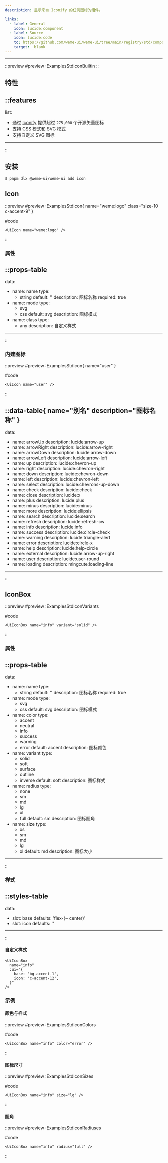 ```yaml
---
description: 显示来自 Iconify 的任何图标的组件。

links:
  - label: General
    icon: lucide:component
  - label: Source
    icon: lucide:code
    to: https://github.com/weme-ui/weme-ui/tree/main/registry/std/components/icon
    target: _blank
---
```


------

::preview
#preview
:ExamplesStdIconBuiltin
::

## 特性

::features
---
list:
  - 通过 [Iconify](https://iconify.design/) 提供超过 `275,000` 个开源矢量图标
  - 支持 CSS 模式和 SVG 模式
  - 支持自定义 SVG 图标
---
::

## 安装

```shell [Terminal]
$ pnpm dlx @weme-ui/weme-ui add icon
```

## Icon

::preview
#preview
:ExamplesStdIcon{ name="weme:logo" class="size-10 c-accent-9" }

#code
```vue inset
<UiIcon name="weme:logo" />
```
::

### 属性

::props-table
---
data:
  - name: name
    type:
      - string
    default: ''
    description: 图标名称
    required: true
  - name: mode
    type:
      - svg
      - css
    default: svg
    description: 图标模式
  - name: class
    type:
      - any
    description: 自定义样式
---
::

### 内建图标

::preview
#preview
:ExamplesStdIcon{ name="user" }

#code
```vue inset
<UiIcon name="user" />
```
::

::data-table{ name="别名" description="图标名称" }
---
data:
  - name: arrowUp
    description: lucide:arrow-up
  - name: arrowRight
    description: lucide:arrow-right
  - name: arrowDown
    description: lucide:arrow-down
  - name: arrowLeft
    description: lucide:arrow-left
  - name: up
    description: lucide:chevron-up
  - name: right
    description: lucide:chevron-right
  - name: down
    description: lucide:chevron-down
  - name: left
    description: lucide:chevron-left
  - name: select
    description: lucide:chevrons-up-down
  - name: check
    description: lucide:check
  - name: close
    description: lucide:x
  - name: plus
    description: lucide:plus
  - name: minus
    description: lucide:minus
  - name: more
    description: lucide:ellipsis
  - name: search
    description: lucide:search
  - name: refresh
    description: lucide:refresh-cw
  - name: info
    description: lucide:info
  - name: success
    description: lucide:circle-check
  - name: warning
    description: lucide:triangle-alert
  - name: error
    description: lucide:circle-x
  - name: help
    description: lucide:help-circle
  - name: external
    description: lucide:arrow-up-right
  - name: user
    description: lucide:user-round
  - name: loading
    description: mingcute:loading-line
---
::

## IconBox

::preview
#preview
:ExamplesStdIconVariants

#code
```vue inset
<UiIconBox name="info" variant="solid" />
```
::

### 属性

::props-table
---
data:
  - name: name
    type:
      - string
    default: ''
    description: 图标名称
    required: true
  - name: mode
    type:
      - svg
      - css
    default: svg
    description: 图标模式
  - name: color
    type:
      - accent
      - neutral
      - info
      - success
      - warning
      - error
    default: accent
    description: 图标颜色
  - name: variant
    type:
      - solid
      - soft
      - surface
      - outline
      - inverse
    default: soft
    description: 图标样式
  - name: radius
    type:
      - none
      - sm
      - md
      - lg
      - xl
      - full
    default: sm
    description: 图标圆角
  - name: size
    type:
      - xs
      - sm
      - md
      - lg
      - xl
    default: md
    description: 图标大小
---
::

### 样式

::styles-table
---
data:
  - slot: base
    defaults: 'flex-(~ center)'
  - slot: icon
    defaults: ''
---
::

#### 自定义样式

```vue
<UiIconBox
  name="info"
  :ui="{
    base: 'bg-accent-1',
    icon: 'c-accent-12',
  }"
/>
```

### 示例

#### 颜色与样式

::preview
#preview
:ExamplesStdIconColors

#code
```vue inset
<UiIconBox name="info" color="error" />
```
::

#### 图标尺寸

::preview
#preview
:ExamplesStdIconSizes

#code
```vue inset
<UiIconBox name="info" size="lg" />
```
::

#### 圆角

::preview
#preview
:ExamplesStdIconRadiuses

#code
```vue inset
<UiIconBox name="info" radius="full" />
```
::
